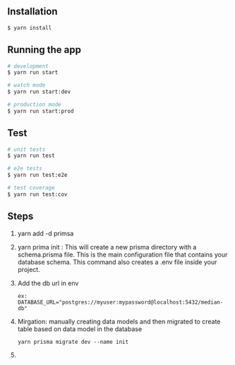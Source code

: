 ## Installation

```bash
$ yarn install
```

## Running the app

```bash
# development
$ yarn run start

# watch mode
$ yarn run start:dev

# production mode
$ yarn run start:prod
```

## Test

```bash
# unit tests
$ yarn run test

# e2e tests
$ yarn run test:e2e

# test coverage
$ yarn run test:cov
```

## Steps

1. yarn add -d primsa
2. yarn prima init : This will create a new prisma directory with a schema.prisma file. This is the main configuration file that contains your database schema. This command also creates a .env file inside your project.
3. Add the db url in env
   ```
   ex: DATABASE_URL="postgres://myuser:mypassword@localhost:5432/median-db"
   ```
4. Mirgation: manually creating data models and then migrated to create table based on data model in the database
  
   ```
   yarn prisma migrate dev --name init
   ```
   
5. 
  
